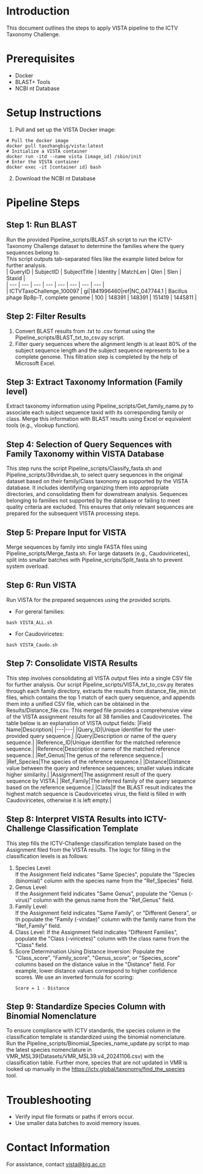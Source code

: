 # Introduction
This document outlines the steps to apply VISTA pipeline to the ICTV Taxonomy Challenge.

# Prerequisites
- Docker
- BLAST+ Tools
- NCBI nt Database
# Setup Instructions
1. Pull and set up the VISTA Docker image:
```shell
# Pull the docker image
docker pull taozhangbig/vista:latest
# Initialize a VISTA container
docker run -itd --name vista [image_id] /sbin/init
# Enter the VISTA container
docker exec -it [container id] bash
```
2. Download the NCBI nt Database

# Pipeline Steps
## Step 1: Run BLAST
Run the provided Pipeline_scripts/BLAST.sh script to run the ICTV-Taxonomy Challenge dataset to determine the families where the query sequences belong to.  
This script outputs tab-separated files like the example listed below for further analysis.  
| QueryID | SubjectID | SubjectTitle | Identity | MatchLen | Qlen | Slen | Staxid |  
| --- | --- | --- | --- | --- | --- | --- | --- |  
| ICTVTaxoChallenge_100097 | gi\|1841996460\|ref\|NC_047744.1 | Bacillus phage Bp8p-T, complete genome | 100 | 148391 | 148391 | 151419 | 1445811 |

## Step 2: Filter Results
1. Convert BLAST results from .txt to .csv format using the Pipeline_scripts/BLAST_txt_to_csv.py script.
2. Filter query sequences where the alignment length is at least 80% of the subject sequence length and the subject sequence represents to be a complete genome. This filtration step is completed by the help of Microsoft Excel.

## Step 3: Extract Taxonomy Information (Family level)
Extract taxonomy information using Pipeline_scripts/Get_family_name.py to associate each subject sequence taxid with its corresponding family or class. Merge this information with BLAST results using Excel or equivalent tools (e.g., vlookup function).

## Step 4: Selection of Query Sequences with Family Taxonomy within VISTA Database
This step runs the script Pipeline_scripts/Classify_fasta.sh and Pipeline_scripts/38viridae.sh, to select query sequences in the original dataset based on their family/Class taxonomy as supported by the VISTA database. It includes identifying organizing them into appropriate directories, and consolidating them for downstream analysis. Sequences belonging to families not supported by the database or failing to meet quality criteria are excluded. This ensures that only relevant sequences are prepared for the subsequent VISTA processing steps.

## Step 5: Prepare Input for VISTA
Merge sequences by family into single FASTA files using Pipeline_scripts/Merge_fasta.sh. For large datasets (e.g., Caudoviricetes), split into smaller batches with Pipeline_scripts/Split_fasta.sh to prevent system overload.

## Step 6: Run VISTA
Run VISTA for the prepared sequences using the provided scripts.
- For gereral families:
```shell
bash VISTA_ALL.sh
```
- For Caudoviricetes:
```shell
bash VISTA_Caudo.sh
```

## Step 7: Consolidate VISTA Results
This step involves consolidating all VISTA output files into a single CSV file for further analysis. Our script Pipeline_scripts/VISTA_txt_to_csv.py iterates through each family directory, extracts the results from distance_file_min.txt files, which contains the top 1 match of each query sequence, and appends them into a unified CSV file, which can be obtained in the Results/Distance_file.csv. This merged file provides a comprehensive view of the VISTA assignment results for all 38 families and Caudoviricetes. The table below is an explanation of VISTA output fields:
|Field Name|Description|
|---|---|
|Query_ID|Unique identifier for the user-provided query sequence.|
|Query|Description or name of the query sequence.|
|Reference_ID|Unique identifier for the matched reference sequence.|
|Reference|Description or name of the matched reference sequence.|
|Ref_Genus|The genus of the reference sequence.|
|Ref_Species|The species of the reference sequence.|
|Distance|Distance value between the query and reference sequences; smaller values indicate higher similarity.|
|Assignment|The assignment result of the query sequence by VISTA.|
|Ref_Family|The inferred family of the query sequence based on the reference sequence.|
|Class|If the BLAST result indicates the highest match sequence is Caudoviricetes virus, the field is filled in with Caudoviricetes, otherwise it is left empty.|

## Step 8: Interpret VISTA Results into ICTV-Challenge Classification Template
This step fills the ICTV-Challenge classification template based on the Assignment filed from the VISTA results. The logic for filling in the classification levels is as follows:   
1. Species Level:   
   If the Assignment field indicates "Same Species", populate the "Species (binomial)" column with the species name from the "Ref_Species" field.
2. Genus Level:   
   If the Assignment field indicates "Same Genus", populate the "Genus (-virus)" column with the genus name from the "Ref_Genus" field.
3. Family Level:   
   If the Assignment field indicates "Same Family", or "Different Genera", or th populate the "Family (-viridae)" column with the family name from the "Ref_Family" field.
4. Class Level:
   If the Assignment field indicates "Different Families", populate the "Class (-viricetes)" column with the class name from the "Class" field.
5. Score Determination Using Distance Inversion:
   Populate the "Class_score", "Family_score", "Genus_score", or "Species_score" columns based on the distance value in the "Distance" field. For example, lower distance values correspond to higher confidence scores. We use an inverted formula for scoring:
   ```
   Score = 1 - Distance
   ```
## Step 9: Standardize Species Column with Binomial Nomenclature
To ensure compliance with ICTV standards, the species column in the classification template is standardized using the binomial nomenclature. Run the Pipeline_scripts/Binomial_Species_name_update.py script to map the latest species nomenclature in VMR_MSL39(Datasets/VMR_MSL39.v4_20241106.csv) with the classification table. Further more, species that are not updated in VMR is looked up manually in the https://ictv.global/taxonomy/find_the_species tool.

# Troubleshooting
- Verify input file formats or paths if errors occur.
- Use smaller data batches to avoid memory issues.

# Contact Information
For assistance, contact vista@big.ac.cn